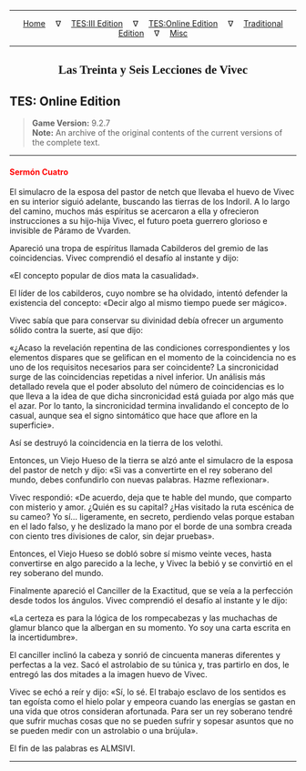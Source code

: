 
---

<!-- Jekyll Page Links -->

<center>
<a href="../../../../index.html">Home</a>
&emsp;&nabla;&emsp;
<a href="../../../index-tes3.html">TES:III Edition</a>
&emsp;&nabla;&emsp;
<a href="../../../index-teso.html">TES:Online Edition</a>
&emsp;&nabla;&emsp;
<a href="../../../index-traditional.html">Traditional Edition</a>
&emsp;&nabla;&emsp;
<a href="../../../index-misc.html">Misc</a>
</center>

<!-- Markdown Body Below: -->

---

<center>
<h2><span style="font-family:Georgia">Las Treinta y Seis Lecciones de Vivec</span></h2>
</center>

## TES: Online Edition

> __Game Version:__ 9.2.7\
> __Note:__ An archive of the original contents of the current versions of the complete text.

---

#### <span style="color:red">Sermón Cuatro</span>

El simulacro de la esposa del pastor de netch que llevaba el huevo de Vivec en su interior siguió adelante, buscando las tierras de los Indoril. A lo largo del camino, muchos más espíritus se acercaron a ella y ofrecieron instrucciones a su hijo-hija Vivec, el futuro poeta guerrero glorioso e invisible de Páramo de Vvarden.

Apareció una tropa de espíritus llamada Cabilderos del gremio de las coincidencias. Vivec comprendió el desafío al instante y dijo:

«El concepto popular de dios mata la casualidad».

El líder de los cabilderos, cuyo nombre se ha olvidado, intentó defender la existencia del concepto: «Decir algo al mismo tiempo puede ser mágico».

Vivec sabía que para conservar su divinidad debía ofrecer un argumento sólido contra la suerte, así que dijo:

«¿Acaso la revelación repentina de las condiciones correspondientes y los elementos dispares que se gelifican en el momento de la coincidencia no es uno de los requisitos necesarios para ser coincidente? La sincronicidad surge de las coincidencias repetidas a nivel inferior. Un análisis más detallado revela que el poder absoluto del número de coincidencias es lo que lleva a la idea de que dicha sincronicidad está guiada por algo más que el azar. Por lo tanto, la sincronicidad termina invalidando el concepto de lo casual, aunque sea el signo sintomático que hace que aflore en la superficie».

Así se destruyó la coincidencia en la tierra de los velothi.

Entonces, un Viejo Hueso de la tierra se alzó ante el simulacro de la esposa del pastor de netch y dijo: «Si vas a convertirte en el rey soberano del mundo, debes confundirlo con nuevas palabras. Hazme reflexionar».

Vivec respondió: «De acuerdo, deja que te hable del mundo, que comparto con misterio y amor. ¿Quién es su capital? ¿Has visitado la ruta escénica de su cameo? Yo sí... ligeramente, en secreto, perdiendo velas porque estaban en el lado falso, y he deslizado la mano por el borde de una sombra creada con ciento tres divisiones de calor, sin dejar pruebas».

Entonces, el Viejo Hueso se dobló sobre sí mismo veinte veces, hasta convertirse en algo parecido a la leche, y Vivec la bebió y se convirtió en el rey soberano del mundo.

Finalmente apareció el Canciller de la Exactitud, que se veía a la perfección desde todos los ángulos. Vivec comprendió el desafío al instante y le dijo:

«La certeza es para la lógica de los rompecabezas y las muchachas de glamur blanco que la albergan en su momento. Yo soy una carta escrita en la incertidumbre».

El canciller inclinó la cabeza y sonrió de cincuenta maneras diferentes y perfectas a la vez. Sacó el astrolabio de su túnica y, tras partirlo en dos, le entregó las dos mitades a la imagen huevo de Vivec.

Vivec se echó a reír y dijo: «Sí, lo sé. El trabajo esclavo de los sentidos es tan egoísta como el hielo polar y empeora cuando las energías se gastan en una vida que otros consideran afortunada. Para ser un rey soberano tendré que sufrir muchas cosas que no se pueden sufrir y sopesar asuntos que no se pueden medir con un astrolabio o una brújula».

El fin de las palabras es ALMSIVI.

---
